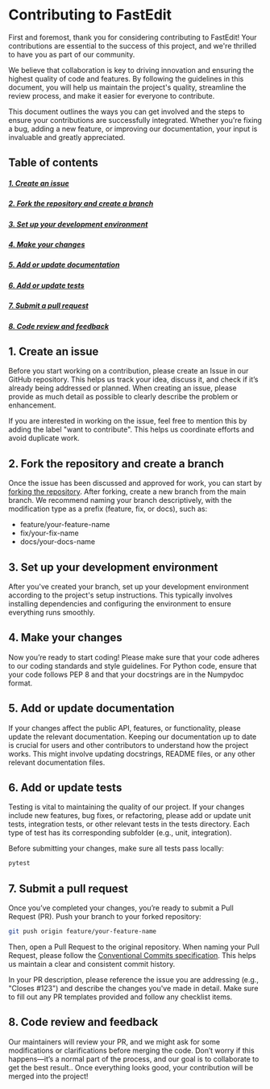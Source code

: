 # Contributing to FastEdit

First and foremost, thank you for considering contributing to FastEdit! Your contributions are essential to the success of this project, and we're thrilled to have you as part of our community.

We believe that collaboration is key to driving innovation and ensuring the highest quality of code and features. By following the guidelines in this document, you will help us maintain the project's quality, streamline the review process, and make it easier for everyone to contribute.

This document outlines the ways you can get involved and the steps to ensure your contributions are successfully integrated. Whether you're fixing a bug, adding a new feature, or improving our documentation, your input is invaluable and greatly appreciated.

## Table of contents

##### [1. Create an issue](#1-create-an-issue)
##### [2. Fork the repository and create a branch](#2-fork-the-repository-and-create-a-branch)
##### [3. Set up your development environment](#3-set-up-your-development-environment)
##### [4. Make your changes](#4-make-your-changes)
##### [5. Add or update documentation](#5-add-or-update-documentation)
##### [6. Add or update tests](#6-add-or-update-tests)
##### [7. Submit a pull request](#7-submit-a-pull-request)
##### [8. Code review and feedback](#8-code-review-and-feedback)

## 1. Create an issue

Before you start working on a contribution, please create an Issue in our GitHub repository. This helps us track your idea, discuss it, and check if it’s already being addressed or planned. When creating an issue, please provide as much detail as possible to clearly describe the problem or enhancement.

If you are interested in working on the issue, feel free to mention this by adding the label "want to contribute". This helps us coordinate efforts and avoid duplicate work.

## 2. Fork the repository and create a branch

Once the issue has been discussed and approved for work, you can start by [forking the repository](https://docs.github.com/en/pull-requests/collaborating-with-pull-requests/working-with-forks/fork-a-repo). After forking, create a new branch from the main branch. We recommend naming your branch descriptively, with the modification type as a prefix (feature, fix, or docs), such as:
- feature/your-feature-name
- fix/your-fix-name
- docs/your-docs-name

## 3. Set up your development environment

After you've created your branch, set up your development environment according to the project's setup instructions. This typically involves installing dependencies and configuring the environment to ensure everything runs smoothly.

## 4. Make your changes

Now you’re ready to start coding! Please make sure that your code adheres to our coding standards and style guidelines. For Python code, ensure that your code follows PEP 8 and that your docstrings are in the Numpydoc format.

## 5. Add or update documentation

If your changes affect the public API, features, or functionality, please update the relevant documentation. Keeping our documentation up to date is crucial for users and other contributors to understand how the project works. This might involve updating docstrings, README files, or any other relevant documentation files.

## 6. Add or update tests

Testing is vital to maintaining the quality of our project. If your changes include new features, bug fixes, or refactoring, please add or update unit tests, integration tests, or other relevant tests in the tests directory. Each type of test has its corresponding subfolder (e.g., unit, integration).

Before submitting your changes, make sure all tests pass locally:

```bash
pytest
```

## 7. Submit a pull request

Once you’ve completed your changes, you’re ready to submit a Pull Request (PR). Push your branch to your forked repository:

```bash
git push origin feature/your-feature-name
```
Then, open a Pull Request to the original repository. When naming your Pull Request, please follow the [Conventional Commits specification](https://www.conventionalcommits.org/en/v1.0.0/). This helps us maintain a clear and consistent commit history.

In your PR description, please reference the issue you are addressing (e.g., "Closes #123") and describe the changes you've made in detail. Make sure to fill out any PR templates provided and follow any checklist items.

## 8. Code review and feedback

Our maintainers will review your PR, and we might ask for some modifications or clarifications before merging the code. Don’t worry if this happens—it’s a normal part of the process, and our goal is to collaborate to get the best result.. Once everything looks good, your contribution will be merged into the project!